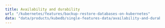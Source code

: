 ```yaml
---
title: Availability and durability
url: "/kubernetes/features/backup-restore-databases-on-kubernetes"
data: "data/products/kubedb/single-features-data/availability-and-durability.json"
---
```

